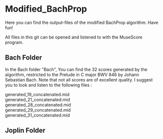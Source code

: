 # Modified_BachProp

Here you can find the output-files of the modified BachProp algorithm. 
Have fun! 

All files in this git can be opened and listened to with the MuseScore program.

## Bach Folder
In the Bach folder "Bach", You can find the 32 scores generated by the algorithm, restricted to the Prelude in C major BWV 846 by Johann Sebastian Bach. Note that not all scores are of excellent quality. I suggest you to look and listen to the following files :

generated_19_concatenated.mid  
generated_21_concatenated.mid  
generated_28_concatenated.mid  
generated_29_concatenated.mid  
generated_31_concatenated.mid


## Joplin Folder
